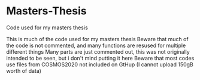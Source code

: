 # Masters-Thesis
Code used for my masters thesis


This  is much of the code used for my masters thesis
Beware that much of the code is not commented, and many functions are resused for multiple different things
Many parts are just commented out, this was not originally intended to be seen, but i don't mind putting it here
Beware that most codes use files from COSMOS2020 not included on GtHup (I cannot upload 150gB worth of data)


